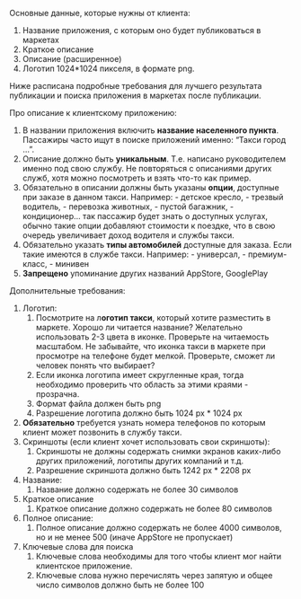 Основные данные, которые нужны от клиента:

1. Название приложения, с которым оно будет публиковаться в маркетах
2. Краткое описание
3. Описание (расширенное)
4. Логотип 1024*1024 пикселя, в формате png.

Ниже расписана подробные требования для лучшего результата публикации и поиска приложения в маркетах после публикации.

Про описание к клиентскому приложению:

1. В названии приложения включить **название населенного пункта**. Пассажиры часто ищут в поиске приложений именно: “Такси город …”.
2. Описание должно быть **уникальным**. Т.е. написано руководителем именно под свою службу. Не повторяться с описаниями других служб, хотя можно посмотреть и взять что-то как пример.
3. Обязательно в описании должны быть указаны **опции**, доступные при заказе в данном такси. Например: - детское кресло, - трезвый водитель, - перевозка животных, - пустой багажник, - кондиционер… так пассажир будет знать о доступных услугах, обычно такие опции добавляют стоимости к поездке, что в свою очередь увеличивает доход водителя и службы такси.
4. Обязательно указать **типы автомобилей** доступные для заказа. Если такие имеются в службе такси. Например: - универсал, - премиум-класс, - минивен
5. **Запрещено** упоминание других названий AppStore, GooglePlay

Дополнительные требования:

1. Логотип:
    1. Посмотрите на л**оготип такси**, который хотите разместить в маркете. Хорошо ли читается название? Желательно использовать 2-3 цвета в иконке. Проверьте на читаемость масштабом. Не забывайте, что иконка такси в маркете при просмотре на телефоне будет мелкой. Проверьте, сможет ли человек понять что выбирает?
    2. Если иконка логотипа имеет скругленные края, тогда необходимо проверить что область за этими краями - прозрачна.
    3. Формат файла должен быть png
    4. Разрешение логотипа должно быть 1024 px * 1024 px
2. **Обязательно** требуется узнать номера телефонов по которым клиент может позвонить в службу такси.
3. Скриншоты (если клиент хочет использовать свои скриншоты): 
    1. Скриншоты не должны содержать снимки экранов каких-либо других приложений, логотипы других компаний и т.д.
    2. Разрешение скриншота должно быть 1242 px * 2208 px
4. Название:
    1. Название должно содержать не более 30 символов
5. Краткое описание
    1. Краткое описание должно содержать не более 80 символов
6. Полное описание:
    1. Полное описание должно содержать не более 4000 символов, но и не менее 500 (иначе AppStore не пропускает)
7. Ключевые слова для поиска
    1. Ключевые слова необходимы для того чтобы клиент мог найти клиентское приложение.
    2. Ключевые слова нужно перечислять через запятую и общее число символов должно быть не более 100